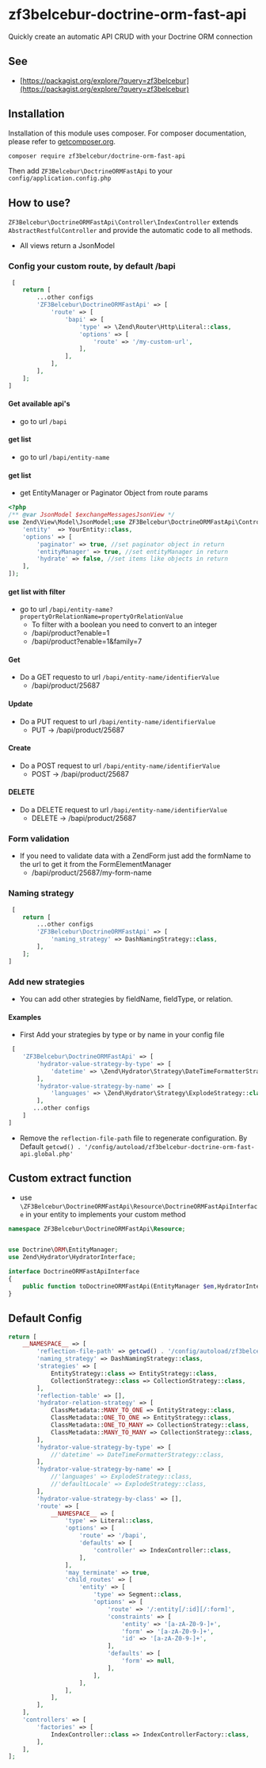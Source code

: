# zf3belcebur-doctrine-orm-fast-api
Quickly create an automatic API CRUD with your Doctrine ORM connection

## See
- [https://packagist.org/explore/?query=zf3belcebur](https://packagist.org/explore/?query=zf3belcebur)

## Installation

Installation of this module uses composer. For composer documentation, please refer to
[getcomposer.org](http://getcomposer.org/).

```sh
composer require zf3belcebur/doctrine-orm-fast-api
```

Then add `ZF3Belcebur\DoctrineORMFastApi` to your `config/application.config.php`

## How to use?

`ZF3Belcebur\DoctrineORMFastApi\Controller\IndexController` extends `AbstractRestfulController` and provide the automatic code to all methods.

- All views return a JsonModel

### Config your custom route, by default /bapi
```php
 [
    return [
        ...other configs
        'ZF3Belcebur\DoctrineORMFastApi' => [
            'route' => [
                'bapi' => [
                    'type' => \Zend\Router\Http\Literal::class,
                    'options' => [
                        'route' => '/my-custom-url',
                    ],
                ],
            ],
        ],
    ];
]
```

#### Get available api's
- go to url `/bapi`
#### get list
- go to url `/bapi/entity-name`
#### get list
- get EntityManager or Paginator Object from route params
```php
<?php
/** @var JsonModel $exchangeMessagesJsonView */
use Zend\View\Model\JsonModel;use ZF3Belcebur\DoctrineORMFastApi\Controller\IndexController;$exchangeMessagesJsonView = $this->forward()->dispatch(IndexController::class, [
    'entity'  => YourEntity::class,
    'options' => [
        'paginator' => true, //set paginator object in return 
        'entityManager' => true, //set entityManager in return
        'hydrate' => false, //set items like objects in return
    ],
]);
``` 

#### get list with filter
- go to url `/bapi/entity-name?propertyOrRelationName=propertyOrRelationValue`
    - To filter with a boolean you need to convert to an integer
    - /bapi/product?enable=1
    - /bapi/product?enable=1&family=7

#### Get 
- Do a GET requesto to url `/bapi/entity-name/identifierValue`
    - /bapi/product/25687
#### Update 
- Do a PUT request to url `/bapi/entity-name/identifierValue`
    - PUT -> /bapi/product/25687
#### Create 
- Do a POST request to url `/bapi/entity-name/identifierValue`
    - POST -> /bapi/product/25687
#### DELETE 
- Do a DELETE request to url `/bapi/entity-name/identifierValue`
    - DELETE -> /bapi/product/25687

### Form validation

- If you need to validate data with a ZendForm just add the formName to the url to get it from the FormElementManager
    -    /bapi/product/25687/my-form-name

### Naming strategy

 ```php
  [
     return [
         ...other configs
         'ZF3Belcebur\DoctrineORMFastApi' => [
             'naming_strategy' => DashNamingStrategy::class,
         ],
     ];
 ]
 ```

### Add new strategies

 - You can add other strategies by fieldName, fieldType, or relation.
 
#### Examples

- First Add your strategies by type or by name in your config file 
```php
 [
    'ZF3Belcebur\DoctrineORMFastApi' => [
        'hydrator-value-strategy-by-type' => [
            'datetime' => \Zend\Hydrator\Strategy\DateTimeFormatterStrategy::class,
        ],
        'hydrator-value-strategy-by-name' => [
            'languages' => \Zend\Hydrator\Strategy\ExplodeStrategy::class,
        ],
       ...other configs
    ]
]
```

- Remove the `reflection-file-path` file to regenerate configuration. By Default `getcwd() . '/config/autoload/zf3belcebur-doctrine-orm-fast-api.global.php'`
 
## Custom extract function

- use `\ZF3Belcebur\DoctrineORMFastApi\Resource\DoctrineORMFastApiInterface` in your entity to implements your custom method

```php
namespace ZF3Belcebur\DoctrineORMFastApi\Resource;


use Doctrine\ORM\EntityManager;
use Zend\Hydrator\HydratorInterface;

interface DoctrineORMFastApiInterface
{
    public function toDoctrineORMFastApi(EntityManager $em,HydratorInterface $hydrator): array;
}

```

## Default Config

```php
return [
    __NAMESPACE__ => [
        'reflection-file-path' => getcwd() . '/config/autoload/zf3belcebur-doctrine-orm-fast-api.global.php',
        'naming_strategy' => DashNamingStrategy::class,
        'strategies' => [
            EntityStrategy::class => EntityStrategy::class,
            CollectionStrategy::class => CollectionStrategy::class,
        ],
        'reflection-table' => [],
        'hydrator-relation-strategy' => [
            ClassMetadata::MANY_TO_ONE => EntityStrategy::class,
            ClassMetadata::ONE_TO_ONE => EntityStrategy::class,
            ClassMetadata::ONE_TO_MANY => CollectionStrategy::class,
            ClassMetadata::MANY_TO_MANY => CollectionStrategy::class,
        ],
        'hydrator-value-strategy-by-type' => [
            //'datetime' => DateTimeFormatterStrategy::class,
        ],
        'hydrator-value-strategy-by-name' => [
            //'languages' => ExplodeStrategy::class,
            //'defaultLocale' => ExplodeStrategy::class,
        ],
        'hydrator-value-strategy-by-class' => [],
        'route' => [
            __NAMESPACE__ => [
                'type' => Literal::class,
                'options' => [
                    'route' => '/bapi',
                    'defaults' => [
                        'controller' => IndexController::class,
                    ],
                ],
                'may_terminate' => true,
                'child_routes' => [
                    'entity' => [
                        'type' => Segment::class,
                        'options' => [
                            'route' => '/:entity[/:id][/:form]',
                            'constraints' => [
                                'entity' => '[a-zA-Z0-9-]+',
                                'form' => '[a-zA-Z0-9-]+',
                                'id' => '[a-zA-Z0-9-]+',
                            ],
                            'defaults' => [
                                'form' => null,
                            ],
                        ],
                    ],
                ],
            ],
        ],
    ],
    'controllers' => [
        'factories' => [
            IndexController::class => IndexControllerFactory::class,
        ],
    ],
];
```
